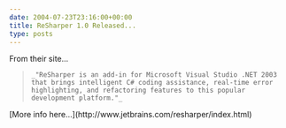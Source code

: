 ```yaml
---
date: 2004-07-23T23:16:00+00:00
title: ReSharper 1.0 Released...
type: posts
---
```

From their site...

<blockquote dir="ltr" style="MARGIN-RIGHT: 0px">

    _"ReSharper is an add-in for Microsoft Visual Studio .NET 2003 that brings intelligent C# coding assistance, real-time error highlighting, and refactoring features to this popular development platform."_

</blockquote>

<p dir="ltr">
  [More info here...](http://www.jetbrains.com/resharper/index.html)
